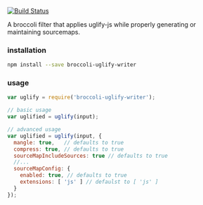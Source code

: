 [![Build Status](https://travis-ci.org/ef4/broccoli-uglify-sourcemap.svg)](https://travis-ci.org/ef4/broccoli-uglify-sourcemap)

A broccoli filter that applies uglify-js while properly generating or
maintaining sourcemaps.

### installation

```sh
npm install --save broccoli-uglify-writer
```

### usage

```js
var uglify = require('broccoli-uglify-writer');

// basic usage
var uglified = uglify(input);

// advanced usage
var uglified = uglify(input, {
  mangle: true,   // defaults to true
  compress: true, // defaults to true
  sourceMapIncludeSources: true // defaults to true
  //...
  sourceMapConfig: {
    enabled: true, // defaults to true
    extensions: [ 'js' ] // defaulst to [ 'js' ]
  }
});
```
